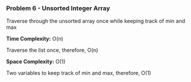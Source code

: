 ### Problem 6 - Unsorted Integer Array

Traverse through the unsorted array once while keeping track of min and max

**Time Complexity:** O(n)

Traverse the list once, therefore, O(n)

**Space Complexity:** O(1)

Two variables to keep track of min and max, therefore, O(1)
